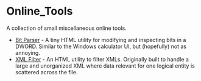 # Online_Tools
A collection of small miscellaneous online tools.

- [Bit Parser](https://dvd848.github.io/Online_Tools/Bit_Parser.html) - A tiny HTML utility for modifying and inspecting bits in a DWORD. Similar to the Windows calculator UI, but (hopefully) not as annoying.
- [XML Filter](https://dvd848.github.io/Online_Tools/XML_Filter.html) - An HTML utility to filter XMLs. Originally built to handle a large and unorganized XML where data relevant for one logical entity is scattered across the file.
